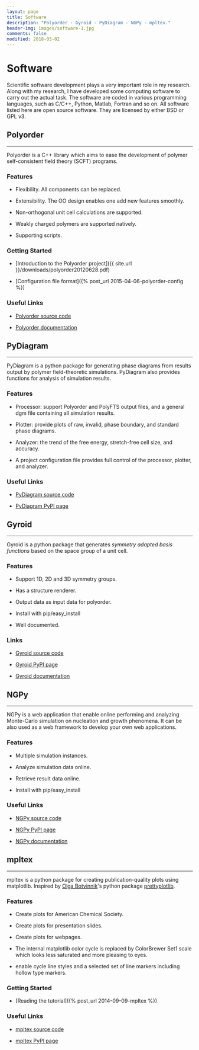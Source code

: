 ```yaml
---
layout: page
title: Software
description: "Polyorder - Gyroid - PyDiagram - NGPy - mpltex."
header-img: images/software-1.jpg
comments: false
modified: 2018-03-02
---
```


# Software

Scientific software development plays a very important role in my research. Along with my research, I have developed some computing software to carry out the actual task. The software are coded in various programming languages, such as C/C++, Python, Matlab, Fortran and so on. All software listed here are open source software. They are licensed by either BSD or GPL v3.

## Polyorder
-----

Polyorder is a C++ library which aims to ease the development of polymer self-consistent field theory (SCFT) programs.

### Features


* Flexibility. All components can be replaced.

* Extensibility. The OO design enables one add new features smoothly.

* Non-orthogonal unit cell calculations are supported.

* Weakly charged polymers are supported natively.

* Supporting scripts.

### Getting Started

* [Introduction to the Polyorder project]({{ site.url }}/downloads/polyorder20120628.pdf)

* [Configuration file format]({% post_url 2015-04-06-polyorder-config %})

### Useful Links

* [Polyorder source code](https://bitbucket.org/liuyxpp/polyorder)

* [Polyorder documentation](https://bitbucket.org/liuyxpp/polyorder)

## PyDiagram
-----

PyDiagram is a python package for generating phase diagrams from results output by polymer field-theoretic simulations. PyDiagram also provides functions for analysis of simulation results.

### Features

* Processor: support Polyorder and PolyFTS output files, and a general dgm file containing all simulation results.

* Plotter: provide plots of raw, invalid, phase boundary, and standard phase diagrams.

* Analyzer: the trend of the free energy, stretch-free cell size, and accuracy.

* A project configuration file provides full control of the processor, plotter, and analyzer.

### Useful Links

* [PyDiagram source code](https://github.com/liuyxpp/pydiagram)

* [PyDiagram PyPI page](http://pypi.python.org/pypi/pydiagram)

## Gyroid
-----

Gyroid is a python package that generates *symmetry adapted basis functions* based on the space group of a unit cell.

### Features

* Support 1D, 2D and 3D symmetry groups.

* Has a structure renderer.

* Output data as input data for polyorder.

* Install with pip/easy_install

* Well documented.

### Links

- [Gyroid source code](https://bitbucket.org/liuyxpp/gyroid)

- [Gyroid PyPI page](https://pypi.python.org/pypi/gyroid)

- [Gyroid documentation](http://packages.python.org/gyroid/)

## NGPy
-----

NGPy is a web application that enable online performing and analyzing Monte-Carlo simulation on nucleation and growth phenomena. It can be also used as a web framework to develop your own web applications.

### Features

* Multiple simulation instances.

* Analyze simulation data online.

* Retrieve result data online.

* Install with pip/easy_install

### Useful Links

- [NGPy source code](https://bitbucket.org/liuyxpp/ngpy)

- [NGPy PyPI page](https://pypi.python.org/pypi/ngpy)

- [NGPy documentation](http://pypi.python.org/pypi/ngpy)

## mpltex
-----

mpltex is a python package for creating publication-quality plots using matplotlib. Inspired by [Olga Botvinnik](http://olgabotvinnik.com/)'s python package [prettyplotlib](https://github.com/olgabot/prettyplotlib).

### Features

* Create plots for American Chemical Society.

* Create plots for presentation slides.

* Create plots for webpages.

* The internal matplotlib color cycle is replaced by ColorBrewer Set1 scale which looks less saturated and more pleasing to eyes.

* enable cycle line styles and a selected set of line markers including hollow type markers.

### Getting Started

- [Reading the tutorial]({% post_url 2014-09-09-mpltex %})

### Useful Links

- [mpltex source code](https://github.com/liuyxpp/mpltex)

- [mpltex PyPI page](https://pypi.python.org/pypi/mpltex)
